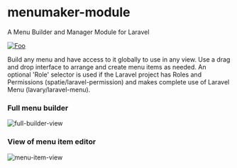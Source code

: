 # menumaker-module
A Menu Builder and Manager Module for Laravel

[![Foo](https://xscode.com/assets/promo-banner.svg)](https://xscode.com/simplepleb/menumaker-module)

Build any menu and have access to it globally to use in any view. Use a drag and drop interface to arrange and create menu items as needed. An optional 'Role' selector is used if the Laravel project has Roles and Permissions (spatie/laravel-permission) and makes complete use of Laravel Menu (lavary/laravel-menu).

### Full menu builder 
![full-builder-view](https://user-images.githubusercontent.com/79759974/117464998-37350280-af1f-11eb-891f-cd294f17e9bb.png)

### View of menu item editor
![menu-item-view](https://user-images.githubusercontent.com/79759974/117465001-37cd9900-af1f-11eb-8c17-972e090bb979.png)
